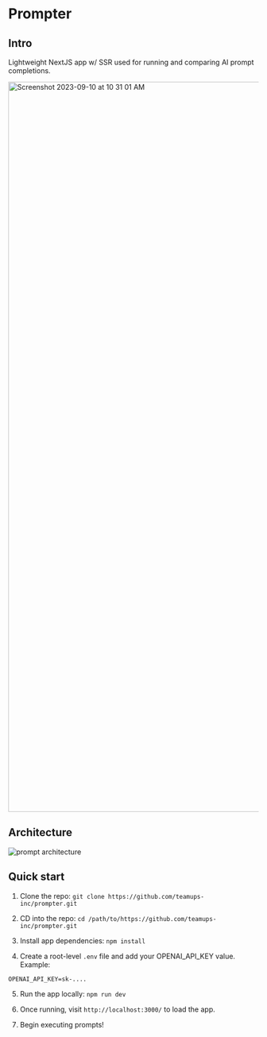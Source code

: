 # Prompter
## Intro
Lightweight NextJS app w/ SSR used for running and comparing AI prompt completions.

<img width="1470" alt="Screenshot 2023-09-10 at 10 31 01 AM" src="https://github.com/teamups-inc/prompter/assets/24460948/635f4513-45b1-40ce-9ed8-f7ce4998884e">

## Architecture

![prompt architecture](https://github.com/teamups-inc/prompter/assets/24460948/070c261f-305f-47cf-97a3-ed89f46e6092)

## Quick start
1. Clone the repo: `git clone https://github.com/teamups-inc/prompter.git`

2. CD into the repo: `cd /path/to/https://github.com/teamups-inc/prompter.git`

3. Install app dependencies: `npm install`

4. Create a root-level `.env` file and add your OPENAI_API_KEY value. Example:

```
OPENAI_API_KEY=sk-....
```
5. Run the app locally: `npm run dev`

6. Once running, visit `http://localhost:3000/` to load the app.

7. Begin executing prompts!
